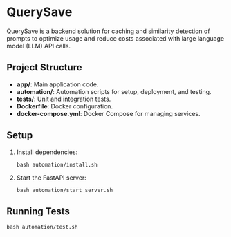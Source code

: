 # QuerySave

QuerySave is a backend solution for caching and similarity detection of prompts to optimize usage and reduce costs associated with large language model (LLM) API calls.

## Project Structure

- **app/**: Main application code.
- **automation/**: Automation scripts for setup, deployment, and testing.
- **tests/**: Unit and integration tests.
- **Dockerfile**: Docker configuration.
- **docker-compose.yml**: Docker Compose for managing services.

## Setup

1. Install dependencies:
    ```
    bash automation/install.sh
    ```

2. Start the FastAPI server:
    ```
    bash automation/start_server.sh
    ```

## Running Tests
```
bash automation/test.sh
```
